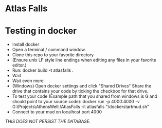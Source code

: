 # Atlas Falls

# Testing in docker

- Install docker
- Open a terminal / command window.
- Clone this repo to your favorite directory
- (Ensure unix LF style line endings when editing any files in your favorite editor.)
- Run: docker build -t atlasfalls .
- Wait
- Wait even more
- (Windows) Open docker settings and click "Shared Drives" Share the drive that contains your code by ticking the checkbox for that drive.
- To test your code (Example path that you shared from windows is G and should point to your source code): 
	docker run -p 4000:4000 -v G:\Projects\AthensWell:/AtlasFalls -it atlasfalls "/dockerstartmud.sh"
- Connect to your mud on localhost port 4000


*THIS DOES NOT PERSIST THE DATABASE.*
